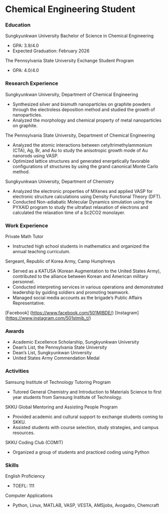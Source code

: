# Chemical Engineering Student

### Education
Sungkyunkwan University
Bachelor of Science in Chemical Engineering
- GPA: 3.9/4.0
- Expected Graduation: February 2026

The Pennsylvania State University
Exchange Student Program
- GPA: 4.0/4.0

### Research Experience
Sungkyunkwan University, Department of Chemical Engineering
- Synthesized silver and bismuth nanoparticles on graphite powders through the electroless deposition method and studied the growth of nanoparticles.
- Analyzed the morphology and chemical property of metal nanoparticles on graphite.

The Pennsylvania State University, Department of Chemical Engineering
- Analyzed the atomic interactions between cetyltrimethylammonium (CTA), Ag, Br, and Au to study the anisotropic growth mode of Au nanorods using VASP.
- Optimized lattice structures and generated energetically favorable configurations of structures by using the grand canonical Monte Carlo method.

Sungkyunkwan University, Department of Chemistry
- Analyzed the electronic properties of MXenes and applied VASP for electronic structure calculations using Density Functional Theory (DFT).
- Conducted Non-adiabatic Molecular Dynamics simulation using the PYXAID program to study the ultrafast relaxation of electrons and calculated the relaxation time of a Sc2CO2 monolayer.

### Work Experience
Private Math Tutor
- Instructed high school students in mathematics and organized the annual teaching curriculum.

Sergeant, Republic of Korea Army, Camp Humphreys
- Served as a KATUSA (Korean Augmentation to the United States Army), contributed to the alliance between Korean and American military personnel.
- Conducted interpreting services in various operations and demonstrated leadership by guiding soldiers and promoting teamwork.
- Managed social media accounts as the brigade’s Public Affairs Representative.

[Facebook] (https://www.facebook.com/501MIBDE/)
[Instagram] (https://www.instagram.com/501stmib_t/)

### Awards
- Academic Excellence Scholarship, Sungkyunkwan University
- Dean’s List, the Pennsylvania State University
- Dean’s List, Sungkyunkwan University
- United States Army Commendation Medal

### Activities
Samsung Institute of Technology Tutoring Program
- Tutored General Chemistry and Introduction to Materials Science to first year students from Samsung Institute of Technology.

SKKU Global Mentoring and Assisting People Program
- Provided academic and cultural support to exchange students coming to SKKU.
- Assisted students with course selection, study strategies, and campus resources.

SKKU Coding Club (COMIT)
- Organized a group of students and practiced coding using Python

### Skills
English Proficiency
- TOEFL: 111

Computer Applications
- Python, Linux, MATLAB, VASP, VESTA, AMSjobs, Avogadro, Chemcraft
